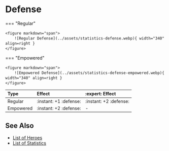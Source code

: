 # Defense

=== "Regular"

    <figure markdown="span">
        ![Regular Defense](../assets/statistics-defense.webp){ width="340" align=right }
    </figure>

=== "Empowered"

    <figure markdown="span">
        ![Empowered Defense](../assets/statistics-defense-empowered.webp){ width="340" align=right }
    </figure>


| Type |Effect | :expert: Effect |
| :--- | :--- | :--- |
| Regular | :instant: +1 :defense: | :instant: +2 :defense:  |
| Empowered | :instant: +2 :defense: | - |


## See Also

- [List of Heroes](../heroes/index.md)
- [List of Statistics](index.md)
